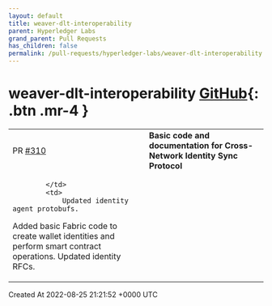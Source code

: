 ```yaml
---
layout: default
title: weaver-dlt-interoperability
parent: Hyperledger Labs
grand_parent: Pull Requests
has_children: false
permalink: /pull-requests/hyperledger-labs/weaver-dlt-interoperability
---
```


# weaver-dlt-interoperability <span class="fs-3 right-align">[GitHub](https://github.com/hyperledger-labs/weaver-dlt-interoperability){: .btn .mr-4 }</span>


<div>
    <table>
        <tr>
            <td>
                PR <a href="https://github.com/hyperledger-labs/weaver-dlt-interoperability/pull/310" class=".btn">#310</a>
            </td>
            <td>
                <b>
                    Basic code and documentation for Cross-Network Identity Sync Protocol
                </b>
            </td>
        </tr>
        <tr>
            <td>
                
            </td>
            <td>
                Updated identity agent protobufs.
Added basic Fabric code to create wallet identities and perform smart contract operations.
Updated identity RFCs.
            </td>
        </tr>
    </table>
    <div class="right-align">
        Created At 2022-08-25 21:21:52 +0000 UTC
    </div>
</div>

